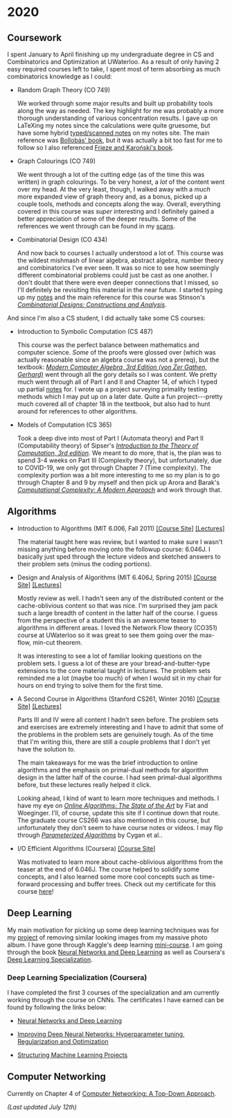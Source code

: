# 2020

## Coursework

I spent January to April finishing up my undergraduate degree in CS and Combinatorics and Optimization at UWaterloo.
As a result of only having 2 easy required courses left to take, I spent most of term absorbing as much combinatorics knowledge as I could:

- Random Graph Theory (CO 749)

    We worked through some major results and built up probability tools along the way as needed.
    The key highlight for me was probably a more thorough understanding of various concentration results.
    I gave up on LaTeXing my notes since the calculations were quite gruesome, but have some hybrid [typed/scanned notes](https://nicholaspun.github.io/course-notes/co749_random/co749.pdf) on my notes site.
    The main reference was [Bollobás' book](https://www.cambridge.org/core/books/random-graphs/E21023008001CFA182CE666F5028489F), but it was actually a bit too fast for me to follow so I also referenced [Frieze and Karoński's book](https://www.cambridge.org/us/academic/subjects/mathematics/discrete-mathematics-information-theory-and-coding/introduction-random-graphs?format=HB).

- Graph Colourings (CO 749)

    We went through a lot of the cutting edge (as of the time this was written) in graph colourings.
    To be very honest, a _lot_ of the content went over my head.
    At the very least, though, I walked away with a _much_ more expanded view of graph theory and, as a bonus, picked up a couple tools, methods and concepts along the way.
    Overall, everything covered in this course was _super_ interesting and I definitely gained a better appreciation of some of the deeper results.
    Some of the references we went through can be found in my [scans](https://nicholaspun.github.io/course-notes/co749_colourings/co749.pdf).

- Combinatorial Design (CO 434)

    And now back to courses I actually understood a lot of.
    This course was the wildest mishmash of linear algebra, abstract algebra, number theory and combinatorics I've ever seen.
    It was so nice to see how seemingly different combinatorial problems could just be cast as one another.
    I don't doubt that there were even deeper connections that I missed, so I'll definitely be revisiting this material in the near future.
    I started typing up my [notes](https://nicholaspun.github.io/course-notes/co434/co434.pdf) and the main reference for this course was Stinson's _[Combinatorial Designs: Constructions and Analysis](https://www.springer.com/gp/book/9780387954875)_.

And since I'm also a CS student, I did actually take some CS courses:

- Introduction to Symbolic Computation (CS 487)

    This course was the perfect balance between mathematics and computer science.
    _Some_ of the proofs were glossed over (which was actually reasonable since an algebra course was not a prereq), but the textbook: _[Modern Computer Algebra, 3rd Edition (von Zer Gathen, Gerhard)](https://www.cambridge.org/core/books/modern-computer-algebra/DB3563D4013401734851CF683D2F03F0#)_ went through all the gory details so I was content.
    We pretty much went through all of Part I and II and Chapter 14, of which I typed up partial [notes](https://nicholaspun.github.io/course-notes/cs487/cs487.pdf) for. 
    I wrote up a project surveying primality testing methods which I may put up on a later date.
    Quite a fun project---pretty much covered all of chapter 18 in the textbook, but also had to hunt around for references to other algorithms.

- Models of Computation (CS 365)

    Took a deep dive into most of Part I (Automata theory) and Part II (Computability theory) of Sipser's _[Introduction to the Theory of Computation, 3rd edition](https://math.mit.edu/~sipser/book.html)_.
    We meant to do more, that is, the plan was to spend 3-4 weeks on Part III (Complexity theory), but unfortunately, due to COVID-19, we only got through Chapter 7 (Time complexity).
    The complexity portion was a bit more interesting to me so my plan is to go through Chapter 8 and 9 by myself and then pick up Arora and Barak's _[Computational Complexity: A Modern Approach](http://theory.cs.princeton.edu/complexity/)_ and work through that.


## Algorithms

- Introduction to Algorithms (MIT 6.006, Fall 2011) 
[[Course Site]](https://ocw.mit.edu/courses/electrical-engineering-and-computer-science/6-006-introduction-to-algorithms-fall-2011/index.htm)
[[Lectures]](https://www.youtube.com/playlist?list=PLUl4u3cNGP61Oq3tWYp6V_F-5jb5L2iHb)


    The material taught here was review, but I wanted to make sure I wasn't missing anything before moving onto the followup course: 6.046J.
    I basically just sped through the lecture videos and sketched answers to their problem sets (minus the coding portions).

- Design and Analysis of Algorithms (MIT 6.406J, Spring 2015)
[[Course Site]](https://ocw.mit.edu/courses/electrical-engineering-and-computer-science/6-046j-design-and-analysis-of-algorithms-spring-2015/)
[[Lectures]](https://www.youtube.com/playlist?list=PLUl4u3cNGP6317WaSNfmCvGym2ucw3oGp)

    Mostly review as well.
    I hadn't seen any of the distributed content or the cache-oblivious content so that was nice.
    I'm surprised they jam pack such a large breadth of content in the latter half of the course.
    I guess from the perspective of a student this is an awesome teaser to algorithms in different areas.
    I loved the Network Flow theory (CO351) course at UWaterloo so it was great to see them going over the max-flow, min-cut theorem.

    It was interesting to see a lot of familiar looking questions on the problem sets.
    I guess a lot of these are your bread-and-butter-type extensions to the core material taught in lectures.
    The problem sets reminded me a lot (maybe too much) of when I would sit in my chair for hours on end trying to solve them for the first time.

- A Second Course in Algorithms (Stanford CS261, Winter 2016)
[[Course Site]](http://timroughgarden.org/w16/w16.html)
[[Lectures]](https://www.youtube.com/playlist?list=PLEGCF-WLh2RJh2yDxlJJjnKswWdoO8gAc)
    
    Parts III and IV were all content I hadn't seen before.
    The problem sets and exercises are extremely interesting and I have to admit that some of the problems in the problem sets are genuinely tough.
    As of the time that I'm writing this, there are still a couple problems that I don't yet have the solution to.

    The main takeaways for me was the brief introduction to online algorithms and the emphasis on primal-dual methods for algorithm design in the latter half of the course.
    I had seen primal-dual algorithms before, but these lectures really helped it click.

    Looking ahead, I kind of want to learn more techniques and methods.
    I have my eye on [_Online Algorithms: The State of the Art_](https://link.springer.com/book/10.1007/BFb0029561) by Fiat and Woeginger.
    I'll, of course, update this site if I continue down that route.
    The graduate course CS266 was also mentioned in this course, but unfortunately they don't seem to have course notes or videos.
    I may flip through [_Parameterized Algorithms_](https://www.springer.com/gp/book/9783319212746) by Cygan et al..

- I/O Efficient Algorithms (Coursera) [[Course Site]](https://www.coursera.org/learn/io-efficient-algorithms)

    Was motivated to learn more about cache-oblivious algorithms from the teaser at the end of 6.046J.
    The course helped to solidify some concepts, and I also learned some more cool concepts such as time-forward processing and buffer trees.
    Check out my certificate for this course [here](https://www.coursera.org/account/accomplishments/certificate/PR2Z7JQ93Z8Y)!

<!-- - [Algorithmic Lower Bounds: Fun with Hardness Proofs (6.890, Fall 2014)](https://ocw.mit.edu/courses/electrical-engineering-and-computer-science/6-890-algorithmic-lower-bounds-fun-with-hardness-proofs-fall-2014/): In-progess -->

<!-- - [Advanced Data Structures (6.851, Spring 2012)](https://ocw.mit.edu/courses/electrical-engineering-and-computer-science/6-851-advanced-data-structures-spring-2012/index.htm): In-progress -->


## Deep Learning

My main motivation for picking up some deep learning techniques was for my [project](https://github.com/nicholaspun/similar-images-purger) of removing similar looking images from my massive photo album.
I have gone through Kaggle's deep learning [mini-course](https://www.kaggle.com/learn/deep-learning). 
I am going through the book [Neural Networks and Deep Learning](http://neuralnetworksanddeeplearning.com/index.html) as well as Coursera's [Deep Learning Specialization](https://www.coursera.org/specializations/deep-learning).

### Deep Learning Specialization (Coursera)

I have completed the first 3 courses of the specialization and am currently working through the course on CNNs.
The certificates I have earned can be found by following the links below:

- [Neural Networks and Deep Learning](https://www.coursera.org/account/accomplishments/certificate/25R4U7RMSH34)

- [Improving Deep Neural Networks: Hyperparameter tuning, Regularization and Optimization](https://www.coursera.org/account/accomplishments/certificate/6SR334MURY7Z)

- [Structuring Machine Learning Projects](https://www.coursera.org/account/accomplishments/certificate/C96VS2CU8TKS)


## Computer Networking

Currently on Chapter 4 of [Computer Networking: A Top-Down Approach](https://www.pearson.com/us/higher-education/program/Kurose-Computer-Networking-A-Top-Down-Approach-7th-Edition/PGM1101673.html).


_(Last updated July 12th)_

